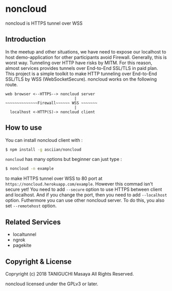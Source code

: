 # noncloud

noncloud is HTTPS tunnel over WSS

## Introduction

In the meetup and other situations, we have need to expose our localhost to host demo-application for other participants avoid Firewall. Generally, this is worst way. Tunneling over HTTP have risks by MITM. For this reason, almost services provides tunnels over End-to-End SSL/TLS in paid plan. This project is a simple toolkit to make HTTP tunneling over End-to-End SSL/TLS by WSS (WebSocketSecure). noncloud works on the following route.

```
web browser <--HTTPS--> noncloud server
                              |
~~~~~~~~~~~~~~Firewall~~~~~~ WSS ~~~~~~~
                              |
  localhost <-HTTP(S)-> noncloud client
```

## How to use

You can install noncloud client with :

```sh
$ npm install -g asciian/noncloud
```

`noncloud` has many options but beginner can just type :

```sh
$ noncloud -n example
```

to make HTTPS tunnel over WSS to 80 port at `https://noncloud.herokuapp.com/example`. However this commad isn't secure yet! You need to add `--secure` option to use HTTPS between client and localhost. And if you change the port, then you need to add `--localhost` option. Futhermore you can use other noncloud server. To do this, you also set `--remotehost` option.

## Related Services

- localtunnel
- ngrok
- pagekite

## Copyright & License

Copryright (c) 2018 TANIGUCHI Masaya All Rights Reserved.

noncloud licensed under the GPLv3 or later.